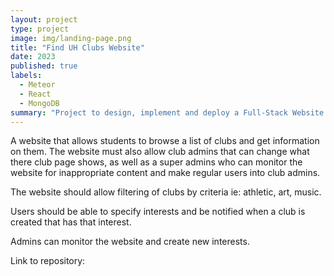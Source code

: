```yaml
---
layout: project
type: project
image: img/landing-page.png
title: "Find UH Clubs Website"
date: 2023
published: true
labels:
  - Meteor
  - React
  - MongoDB
summary: "Project to design, implement and deploy a Full-Stack Website for finding UH Clubs"
---
```


A website that allows students to browse a list of clubs and get information on them. The website must also allow club admins that can change what there club page shows, as well as a super admins who can monitor the website for inappropriate content and make regular users into club admins.

The website should allow filtering of clubs by criteria ie: athletic, art, music.

Users should be able to specify interests and be notified when a club is created that has that interest.

Admins can monitor the website and create new interests.


Link to repository: <a href="https://finduhclub.github.io/"><i class="large github icon "></i></a>

